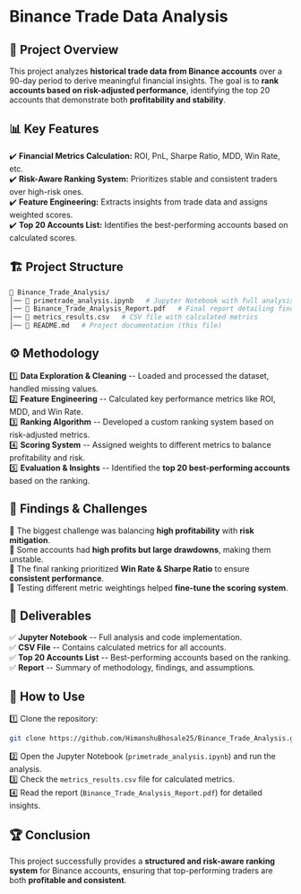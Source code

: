 **Binance Trade Data Analysis**
===============================

📌 **Project Overview**
-----------------------

This project analyzes **historical trade data from Binance accounts** over a 90-day period to derive meaningful financial insights. The goal is to **rank accounts based on risk-adjusted performance**, identifying the top 20 accounts that demonstrate both **profitability and stability**.

📊 **Key Features**
-------------------

✔️ **Financial Metrics Calculation:** ROI, PnL, Sharpe Ratio, MDD, Win Rate, etc.\
✔️ **Risk-Aware Ranking System:** Prioritizes stable and consistent traders over high-risk ones.\
✔️ **Feature Engineering:** Extracts insights from trade data and assigns weighted scores.\
✔️ **Top 20 Accounts List:** Identifies the best-performing accounts based on calculated scores.

🏗 **Project Structure**
------------------------
``` sh
📂 Binance_Trade_Analysis/
│── 📜 primetrade_analysis.ipynb   # Jupyter Notebook with full analysis
│── 📜 Binance_Trade_Analysis_Report.pdf   # Final report detailing findings
│── 📜 metrics_results.csv   # CSV file with calculated metrics
│── 📜 README.md   # Project documentation (this file)
```
⚙️ **Methodology**
------------------

1️⃣ **Data Exploration & Cleaning** -- Loaded and processed the dataset, handled missing values.\
2️⃣ **Feature Engineering** -- Calculated key performance metrics like ROI, MDD, and Win Rate.\
3️⃣ **Ranking Algorithm** -- Developed a custom ranking system based on risk-adjusted metrics.\
4️⃣ **Scoring System** -- Assigned weights to different metrics to balance profitability and risk.\
5️⃣ **Evaluation & Insights** -- Identified the **top 20 best-performing accounts** based on the ranking.

📌 **Findings & Challenges**
----------------------------

🔹 The biggest challenge was balancing **high profitability** with **risk mitigation**.\
🔹 Some accounts had **high profits but large drawdowns**, making them unstable.\
🔹 The final ranking prioritized **Win Rate & Sharpe Ratio** to ensure **consistent performance**.\
🔹 Testing different metric weightings helped **fine-tune the scoring system**.

📂 **Deliverables**
-------------------

✅ **Jupyter Notebook** -- Full analysis and code implementation.\
✅ **CSV File** -- Contains calculated metrics for all accounts.\
✅ **Top 20 Accounts List** -- Best-performing accounts based on the ranking.\
✅ **Report** -- Summary of methodology, findings, and assumptions.

🚀 **How to Use**
-----------------

1️⃣ Clone the repository:
``` sh
git clone https://github.com/HimanshuBhosale25/Binance_Trade_Analysis.git
```

2️⃣ Open the Jupyter Notebook (`primetrade_analysis.ipynb`) and run the analysis.\
3️⃣ Check the `metrics_results.csv` file for calculated metrics.\
4️⃣ Read the report (`Binance_Trade_Analysis_Report.pdf`) for detailed insights.

🏆 **Conclusion**
-----------------

This project successfully provides a **structured and risk-aware ranking system** for Binance accounts, ensuring that top-performing traders are both **profitable and consistent**.